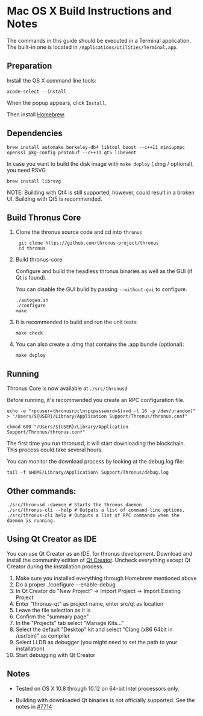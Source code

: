Mac OS X Build Instructions and Notes
====================================
The commands in this guide should be executed in a Terminal application.
The built-in one is located in `/Applications/Utilities/Terminal.app`.

Preparation
-----------
Install the OS X command line tools:

`xcode-select --install`

When the popup appears, click `Install`.

Then install [Homebrew](http://brew.sh).

Dependencies
----------------------

    brew install automake berkeley-db4 libtool boost --c++11 miniupnpc openssl pkg-config protobuf --c++11 qt5 libevent

In case you want to build the disk image with `make deploy` (.dmg / optional), you need RSVG

    brew install librsvg

NOTE: Building with Qt4 is still supported, however, could result in a broken UI. Building with Qt5 is recommended.

Build Thronus Core
------------------------

1. Clone the thronus source code and cd into `thronus`

        git clone https://github.com/thronus-project/thronus
        cd thronus

2.  Build thronus-core:

    Configure and build the headless thronus binaries as well as the GUI (if Qt is found).

    You can disable the GUI build by passing `--without-gui` to configure.

        ./autogen.sh
        ./configure
        make

3.  It is recommended to build and run the unit tests:

        make check

4.  You can also create a .dmg that contains the .app bundle (optional):

        make deploy

Running
-------

Thronus Core is now available at `./src/thronusd`

Before running, it's recommended you create an RPC configuration file.

    echo -e "rpcuser=thronusrpc\nrpcpassword=$(xxd -l 16 -p /dev/urandom)" > "/Users/${USER}/Library/Application Support/Thronus/thronus.conf"

    chmod 600 "/Users/${USER}/Library/Application Support/Thronus/thronus.conf"

The first time you run thronusd, it will start downloading the blockchain. This process could take several hours.

You can monitor the download process by looking at the debug.log file:

    tail -f $HOME/Library/Application\ Support/Thronus/debug.log

Other commands:
-------

    ./src/thronusd -daemon # Starts the thronus daemon.
    ./src/thronus-cli --help # Outputs a list of command-line options.
    ./src/thronus-cli help # Outputs a list of RPC commands when the daemon is running.

Using Qt Creator as IDE
------------------------
You can use Qt Creator as an IDE, for thronus development.
Download and install the community edition of [Qt Creator](https://www.qt.io/download/).
Uncheck everything except Qt Creator during the installation process.

1. Make sure you installed everything through Homebrew mentioned above
2. Do a proper ./configure --enable-debug
3. In Qt Creator do "New Project" -> Import Project -> Import Existing Project
4. Enter "thronus-qt" as project name, enter src/qt as location
5. Leave the file selection as it is
6. Confirm the "summary page"
7. In the "Projects" tab select "Manage Kits..."
8. Select the default "Desktop" kit and select "Clang (x86 64bit in /usr/bin)" as compiler
9. Select LLDB as debugger (you might need to set the path to your installation)
10. Start debugging with Qt Creator

Notes
-----

* Tested on OS X 10.8 through 10.12 on 64-bit Intel processors only.

* Building with downloaded Qt binaries is not officially supported. See the notes in [#7714](https://github.com/bitcoin/bitcoin/issues/7714)
